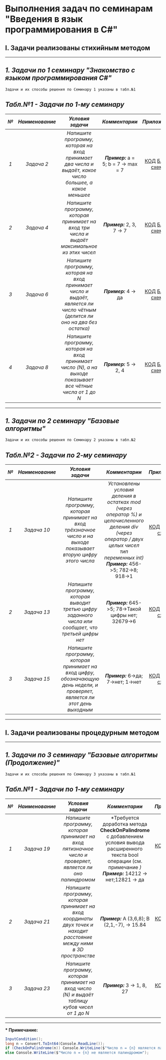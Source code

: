 # **Выполнения задач по семинарам "Введения в язык программирования в С#"**
## __I. Задачи реализованы стихийным методом__
---
## __*1. Задачи по 1 семинару "Знакомство с языком программирования С#"*__
~~~
Задачи и их способы решения по Семинару 1 указаны в табл.№1
~~~
## __*Табл.№1 - Задачи по 1-му семинару*__
|__*№*__|__*Наименование*__|__*Условия задачи*__|__*Комментарии*__|__*Приложение*__|
|:-----:|:----------------:|:------------------:|:---------------:|:--------------:|
|*1*|*Задача 2*|*Напишите программу, которая на вход принимает два числа и  выдаёт, какое число большее, а какое меньшее*|__*Пример:*__ a = 5; b = 7 -> max = 7 |[КОД](https://github.com/SergeyPochikaev/HomeWork/tree/main/SpontaneousApproach/Task1_Finding_Max_and_Min_Number/Program.cs) [Блок-схема](https://github.com/SergeyPochikaev/HomeWork/tree/main/SpontaneousApproach/Task1_Finding_Max_and_Min_Number/diagram.drawio.png)| 
|*2*|*Задача 4*|*Напишите программу, которая принимает на вход три числа и выдаёт максимальное из этих чисел*|__*Пример:*__ 2, 3, 7 -> 7|[КОД](https://github.com/SergeyPochikaev/HomeWork/tree/main/SpontaneousApproach/Task2_Determining_Max_of_3_Number/Program.cs) [Блок-схема](https://github.com/SergeyPochikaev/HomeWork/tree/main/SpontaneousApproach/Task2_Determining_Max_of_3_Number/diagram.drawio.png)|
|*3*|*Задача 6*|*Напишите программу, которая на вход принимает число и выдаёт, является ли число чётным (делится ли оно на два без остатка)*|__*Пример:*__ 4 -> да|[КОД](https://github.com/SergeyPochikaev/HomeWork/tree/main/SpontaneousApproach/Task3_Even_or_Odd_Number/Program.cs) [Блок-схема](https://github.com/SergeyPochikaev/HomeWork/tree/main/SpontaneousApproach/Task3_Even_or_Odd_Number/diagram.drawio.png)|
|*4*|*Задача 8*|*Напишите программу, которая на вход принимает число (N), а на выходе показывает все чётные числа от 1 до N*|__*Пример:*__ 5 -> 2, 4|[КОД](https://github.com/SergeyPochikaev/HomeWork/tree/main/SpontaneousApproach/Task4_Determines_only_Even_Numbers/Program.cs) [Блок-схема](https://github.com/SergeyPochikaev/HomeWork/tree/main/SpontaneousApproach/Task4_Determines_only_Even_Numbers/diagram.drawio.png)|
---
## __*1. Задачи по 2 семинару "Базовые алгоритмы"*__
~~~
Задачи и их способы решения по Семинару 2 указаны в табл.№2
~~~
## __*Табл.№2 - Задачи по 2-му семинару*__
|__*№*__|__*Наименование*__|__*Условия задачи*__|__*Комментарии*__|__*Приложение*__|
|:-----:|:----------------:|:------------------:|:---------------:|:--------------:|
|*1*|*Задача 10*|*Напишите программу, которая принимает на вход трёхзначное число и на выходе показывает вторую цифру этого числа*|*Установлены условия деления в остатках mod (через оператор %) и целочисленного деления div (через оператор / двух целых чисел тип переменных int)* __*Пример:*__ 456->5; 782->8; 918->1|[КОД](https://github.com/SergeyPochikaev/HomeWork/tree/main/SpontaneousApproach/BasicAlgorithms/Task1_Output_2_Number_from_3digit/Program.cs) и [Блок-схема](https://github.com/SergeyPochikaev/HomeWork/tree/main/SpontaneousApproach/BasicAlgorithms/Task1_Output_2_Number_from_3digit/diagram.drawio.png)| 
|*2*|*Задача 13*|*Напишите программу, которая выводит третью цифру заданного числа или сообщает, что третьей цифры нет*|__*Пример:*__ 645->5; 78->Такой цифры нет; 32679->6|[КОД](https://github.com/SergeyPochikaev/HomeWork/tree/main/SpontaneousApproach/BasicAlgorithms/Task2_Output_3_Number_from_Any_Integer/Program.cs) и [Блок-схема](https://github.com/SergeyPochikaev/HomeWork/tree/main/SpontaneousApproach/BasicAlgorithms/Task2_Output_3_Number_from_Any_Integer/diagram.drawio.png)|
|*3*|*Задача 15*|*Напишите программу, которая принимает на вход цифру, обозначающую день недели, и проверяет, является ли этот день выходным*|__*Пример:*__ 6->да; 7->нет; 1->нет|[КОД](https://github.com/SergeyPochikaev/HomeWork/tree/main/SpontaneousApproach/BasicAlgorithms/Task3_Numbers_Indicating_Day_of_Week/Program.cs) и [Блок-схема](https://github.com/SergeyPochikaev/HomeWork/tree/main/SpontaneousApproach/BasicAlgorithms/Task3_Numbers_Indicating_Day_of_Week/diagram.drawio.png)|
---
## __I. Задачи реализованы процедурным методом__
---
## __*1. Задачи по 3 семинару "Базовые алгоритмы (Продолжение)"*__
~~~
Задачи и их способы решения по Семинару 3 указаны в табл.№1
~~~
## __*Табл.№1 - Задачи по 1-му семинару*__
|__*№*__|__*Наименование*__|__*Условия задачи*__|__*Комментарии*__|__*Приложение*__|
|:-----:|:----------------:|:------------------:|:---------------:|:--------------:|
|*1*|*Задача 19*|*Напишите программу, которая принимает на вход пятизначное число и проверяет, является ли оно палиндромом*|*Требуется доработка метода **CheckOnPalindrome** с добавлением условия вывода расширенного текста bool операции (см. примечание *)* __*Пример:*__ 14212 -> нет;12821 -> да|[КОД](https://github.com/SergeyPochikaev/HomeWork/tree/main/ProceduralApproach/Task1_Definition_of_Palindrome_from_5digits/Program.cs) и [Блок-схема](https://github.com/SergeyPochikaev/HomeWork/tree/main/ProceduralApproach/Task1_Definition_of_Palindrome_from_5digits/diagram.drawio.png)| 
|*2*|*Задача 21*|*Напишите программу, которая принимает на вход координаты двух точек и находит расстояние между ними в 3D пространстве*|__*Пример:*__ A (3,6,8); B (2,1,-7), -> 15.84|[КОД](https://github.com/SergeyPochikaev/HomeWork/tree/main/ProceduralApproach/Task2_Find_Distance_between_Points/Program.cs) и [Блок-схема](https://github.com/SergeyPochikaev/HomeWork/tree/main/ProceduralApproach/Task2_Find_Distance_between_Points/diagram.drawio.png)|
|*3*|*Задача 23*|*Напишите программу, которая принимает на вход число (N) и выдаёт таблицу кубов чисел от 1 до N*|__*Пример:*__ 3 -> 1, 8, 27|[КОД](https://github.com/SergeyPochikaev/HomeWork/tree/main/ProceduralApproach/Task3_Input_Numbers_Outputs_Table_of_Cubes/Program.cs) и [Блок-схема](https://github.com/SergeyPochikaev/HomeWork/tree/main/ProceduralApproach/Task3_Input_Numbers_Outputs_Table_of_Cubes/diagram.drawio.png)|
---
__* Примечание:__
```c#
InputCondition();
long n = Convert.ToInt64(Console.ReadLine());
if (CheckOnPalindrome(n)) Console.WriteLine($"Число n = {n} является палиндромом");
else Console.WriteLine($"Число n = {n} не является палиндромом");
```
